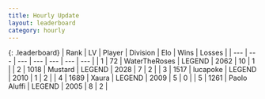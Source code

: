 ```yaml
---
title: Hourly Update
layout: leaderboard
category: hourly
---
```


{: .leaderboard}
| Rank | LV | Player | Division | Elo | Wins | Losses |
| --- | --- | --- | --- | --- | --- | --- |
| <span data-change="0">1</span> | 72 | <span title="ID: 773086">WaterTheRoses</span> | LEGEND | <span data-change="0">2062</span> | <span data-change="0">10</span> | <span data-change="0">1</span> |
| <span data-change="0">2</span> | 1018 | <span title="ID: 611082">Mustard</span> | LEGEND | <span data-change="8">2028</span> | <span data-change="1">7</span> | <span data-change="0">2</span> |
| <span data-change="-">3</span> | 1517 | <span title="ID: 41925">lucapoke</span> | LEGEND | <span data-change="-">2010</span> | <span data-change="-">1</span> | <span data-change="-">2</span> |
| <span data-change="-">4</span> | 1689 | <span title="ID: 200908">Xaura</span> | LEGEND | <span data-change="-">2009</span> | <span data-change="-">5</span> | <span data-change="-">0</span> |
| <span data-change="1">5</span> | 1261 | <span title="ID: 512212">Paolo Aluffi</span> | LEGEND | <span data-change="57">2005</span> | <span data-change="5">8</span> | <span data-change="1">2</span> |